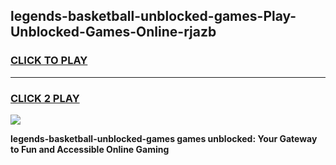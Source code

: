 
## legends-basketball-unblocked-games-Play-Unblocked-Games-Online-rjazb
<h3>
<a href="https://premium76.site?title=legends-basketball-unblocked-games&ref=24A">CLICK TO PLAY</a></h3>
<hr>

<h3>
<a href="https://premium76.site?title=legends-basketball-unblocked-games&ref=24A">CLICK 2 PLAY</a>
  
</h3>

<a href="https://premium76.site?title=legends-basketball-unblocked-games&ref=24A"><img src="https://clearcache.store/games.png"></a>


**legends-basketball-unblocked-games games unblocked: Your Gateway to Fun and Accessible Online Gaming**
